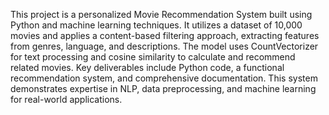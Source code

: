 This project is a personalized Movie Recommendation System built using Python and machine learning techniques. It utilizes a dataset of 10,000 movies and applies a content-based filtering approach, extracting features from genres, language, and descriptions. The model uses CountVectorizer for text processing and cosine similarity to calculate and recommend related movies. Key deliverables include Python code, a functional recommendation system, and comprehensive documentation. This system demonstrates expertise in NLP, data preprocessing, and machine learning for real-world applications.
